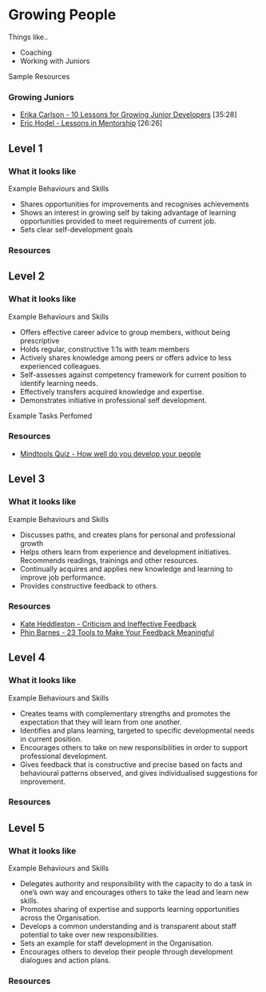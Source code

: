 # Growing People

Things like..
- Coaching
- Working with Juniors

Sample Resources 

### Growing Juniors
- [Erika Carlson - 10 Lessons for Growing Junior Developers](https://www.youtube.com/watch?v=6YQsdjfny1Q) [35:28]
- [Eric Hodel - Lessons in Mentorship](https://www.youtube.com/watch?v=2uzvH2uR3-I) [26:26]

## Level 1

### What it looks like

Example Behaviours and Skills
- Shares opportunities for improvements and recognises achievements
- Shows an interest in growing self by taking advantage of learning opportunities provided to meet requirements of current job.
- Sets clear self-development goals

### Resources

## Level 2

### What it looks like

Example Behaviours and Skills
- Offers effective career advice to group members, without being prescriptive
- Holds regular, constructive 1:1s with team members
- Actively shares knowledge among peers or offers advice to less experienced colleagues.
- Self-assesses against competency framework for current position to identify learning needs.
- Effectively transfers acquired knowledge and expertise.
- Demonstrates initiative in professional self development.

Example Tasks Perfomed


### Resources
- [Mindtools Quiz - How well do you develop your people](https://www.mindtools.com/community/pages/article/team-development.php)

## Level 3

### What it looks like

Example Behaviours and Skills
- Discusses paths, and creates plans for personal and professional growth
- Helps others learn from experience and development initiatives. Recommends readings, trainings and other resources.
- Continually acquires and applies new knowledge and learning to improve job performance.
- Provides constructive feedback to others.

### Resources
- [Kate Heddleston - Criticism and Ineffective Feedback](https://kateheddleston.com/blog/criticism-and-ineffective-feedback)
- [Phin Barnes - 23 Tools to Make Your Feedback Meaningful](http://firstround.com/review/23-Tools-to-Make-Feedback-Meaningful/)

## Level 4

### What it looks like

Example Behaviours and Skills
- Creates teams with complementary strengths and promotes the expectation that they will learn from one another.
- Identifies and plans learning, targeted to specific developmental needs in current position.
- Encourages others to take on new responsibilities in order to support professional development.
- Gives feedback that is constructive and precise based on facts and behavioural patterns observed, and gives individualised suggestions for improvement.

### Resources

## Level 5

### What it looks like

Example Behaviours and Skills
- Delegates authority and responsibility with the capacity to do a task in one’s own way and encourages others to take the lead and learn new skills.
- Promotes sharing of expertise and supports learning opportunities across the Organisation.
- Develops a common understanding and is transparent about staff potential to take over new responsibilities.
- Sets an example for staff development in the Organisation.
- Encourages others to develop their people through development dialogues and action plans.

### Resources